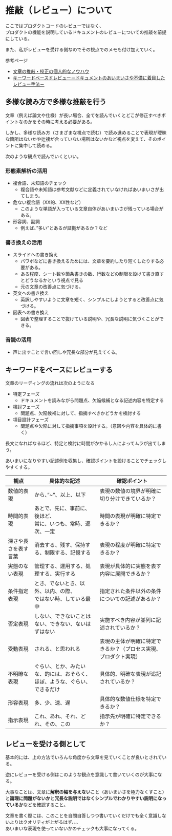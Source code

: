 # 推敲（レビュー）について

ここではプロダクトコードのレビューではなく、  
プロダクトの機能を説明しているドキュメントのレビューについての推敲を前提にしている。

また、私がレビューを受ける側なのでその視点でのメモも付け加えていく。

参考ページ
- [文章の推敲・校正の個人的なノウハウ](https://qiita.com/kazuo_reve/items/b15d99759d75f942b9f0)
- [キーワードベースドレビュー－ドキュメントのあいまいさや不備に着目したレビュー手法－](https://www.jasst.jp/archives/jasst10e/pdf/C2-3.pdf)


## 多様な読み方で多様な推敲を行う

文章（例えば論文や仕様）が長い場合、全てを読んでいくとどこが修正すべきポイントなのかをその時に考える必要がある。

しかし、多様な読み方（さまざまな視点で読む）で読み進めることで表現が曖昧な箇所はないかや辻褄が合っていない場所はないかなど視点を変えて、そのポイントに集中して読める。

次のような観点で読んでいくといい。


### 形態素解析の活用
- 複合語、未知語のチェック
  - 複合語や未知語は参考文献などに定義されていなければあいまいさが出てしまう。
- 危ない複合語（XX的、XX性など）
  - このような単語が入っている文章自体があいまいさが残っている場合がある。
- 形容詞、副詞
  - 例えば、”多い”とあるが証拠があるか？など

### 書き換えの活用
- スライドへの書き換え
  - パワポなどに書き換えるためには、文章を要約したり短くしたりする必要がある。
  - ある程度、シート数や箇条書きの数、行数などの制限を設けて書き直すとどうなるかという視点で見る
  - 元の文章の改善点に気づける。
- 英文への書き換え
  - 英訳しやすいように文章を短く、シンプルにしようとすると改善点に気づける。
- 図表への書き換え
  - 図表で整理することで抜けている説明や、冗長な説明に気づくことができる。

### 音読の活用
- 声に出すことで言い回しや冗長な部分が見えてくる。



## キーワードをベースにレビューする

文章のリーディングの流れは次のようになる
- 特定フェーズ
  - ドキュメントを読みながら問題点、欠陥候補となる記述内容を特定する
- 検討フェーズ
  - 問題点、欠陥候補に対して、指摘すべきかどうかを検討する
- 項目設計フェーズ
  - 問題点や欠陥に対して指摘事項を設計する。（意図や内容を具体的に書く）

長文になればなるほど、特定と検討に時間がかかるし人によってムラが出てしまう。

あいまいになりやすい記述例を収集し、確認ポイントを設けることでチェックしやすくする。

|観点|具体的な記述|確認ポイント|
|---|---|---|
|数値的表現|から、”~”、以上、以下|表現の数値の境界が明確に切り分けできているか？|
|時間的表現|あとで、先に、事前に、後ほど、<br>常に、いつも、常時、逐次、一定|時間の表現が明確に特定できるか？|
|深さや長さを表す言葉|消去する、残す、保持する、制限する、記憶する|表現の程度が明確に特定できるか？|
|実態のない表現|管理する、運用する、処理する、実行する|表現が具体的に実態を表す内容に展開できるか？|
|条件指定表現|とき、でないとき、以外、以内、の際、<br>ではない時、している最中|指定された条件以外の条件についての記述があるか？|
|否定表現|しない、できないことはない、できない、ないはずはない|実施すべき内容が並列に記述されているか？|
|受動表現|される、と思われる|表現の主体が明確に特定できるか？（プロセス実現、プロダクト実現）|
|不明瞭な表現|ぐらい、とか、みたいな、的には、おそらく、<br>ほぼ、ような、ぐらい、できるだけ|具体的、明確な表現が追記されているか？|
|形容表現|多、少、速、遅|具体的な数値仕様を特定できるか？|
|指示表現|これ、あれ、それ、どれ、その、この|指示先が明確に特定できるか？|


## レビューを受ける側として
基本的には、上の方法でいろんな角度から文章を見ていくことが良いとされている。

逆にレビューを受ける側はこのような観点を意識して書いていくのが大事になる。

大事なことは、文章に**解釈の幅を与えない**こと（あいまいさを極力なくすこと）と**論理に問題がないか**と**冗長な説明ではなくシンプルでわかりやすい説明になっているか**などを確認すること。

文章を書く際には、このことを自問自答しつつ書いていくだけでも全く意識しないよりはクオリティが上がるはず、、、  
あいまいな表現を使っていないかのチェックも大事になってくる。
